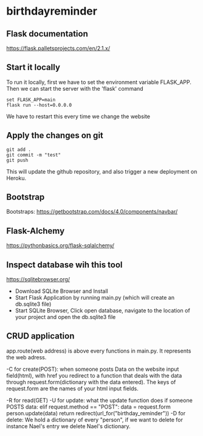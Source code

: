 # birthdayreminder

## Flask documentation
https://flask.palletsprojects.com/en/2.1.x/

## Start it locally

To run it locally, first we have to set the environment variable FLASK_APP.
Then we can start the server with the 'flask' command
```shell script
set FLASK_APP=main
flask run --host=0.0.0.0

```
We have to restart this every time we change the website

## Apply the changes on git
```shell script
git add .
git commit -m "test"
git push
```

This will update the github repository, and also trigger a new deployment on Heroku.

## Bootstrap
Bootstraps: https://getbootstrap.com/docs/4.0/components/navbar/

## Flask-Alchemy
https://pythonbasics.org/flask-sqlalchemy/


## Inspect database wih this tool
https://sqlitebrowser.org/

- Download SQLite Browser and Install
- Start Flask Application by running main.py (which will create an db.sqlite3 file)
- Start SQLite Browser, Click open database, navigate to the location of your project and open the db.sqlite3 file

## CRUD application

app.route(web address) is above every functions in main.py. It represents the web adress.

-C for create(POST): when someone posts Data on the website input field(html),
with href you redirect to a function that deals with the data through request.form(dictionary with the data entered).
The keys of request.form are the names of your html input fields.

-R for read(GET)
-U for update: what the update function does if someone POSTS data:
    elif request.method == "POST":
        data = request.form
        person.update(data)
        return redirect(url_for("birthday_reminder"))
-D for delete: We hold a dictionary of every "person", if we want to delete for instance Nael's entry
we delete Nael's dictionary.
